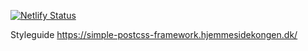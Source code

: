 [![Netlify Status](https://api.netlify.com/api/v1/badges/751b31b0-29b0-486a-8f58-295105327b88/deploy-status)](https://app.netlify.com/sites/simple-postcss-framework/deploys)

Styleguide
https://simple-postcss-framework.hjemmesidekongen.dk/
